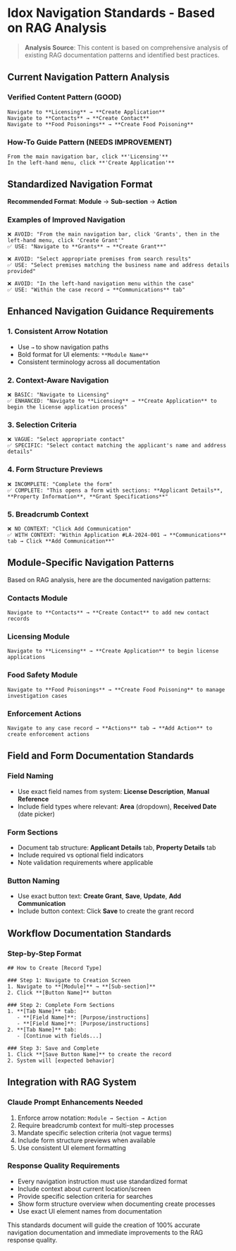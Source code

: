 # Idox Navigation Standards - Based on RAG Analysis

> **Analysis Source**: This content is based on comprehensive analysis of existing RAG documentation patterns and identified best practices.

## Current Navigation Pattern Analysis

### Verified Content Pattern (GOOD)
```
Navigate to **Licensing** → **Create Application**
Navigate to **Contacts** → **Create Contact**  
Navigate to **Food Poisonings** → **Create Food Poisoning**
```

### How-To Guide Pattern (NEEDS IMPROVEMENT)
```
From the main navigation bar, click **'Licensing'**
In the left-hand menu, click **'Create Application'**
```

## Standardized Navigation Format

**Recommended Format**: **Module** → **Sub-section** → **Action**

### Examples of Improved Navigation
```
❌ AVOID: "From the main navigation bar, click 'Grants', then in the left-hand menu, click 'Create Grant'"
✅ USE: "Navigate to **Grants** → **Create Grant**"

❌ AVOID: "Select appropriate premises from search results"  
✅ USE: "Select premises matching the business name and address details provided"

❌ AVOID: "In the left-hand navigation menu within the case"
✅ USE: "Within the case record → **Communications** tab"
```

## Enhanced Navigation Guidance Requirements

### 1. Consistent Arrow Notation
- Use `→` to show navigation paths
- Bold format for UI elements: `**Module Name**`
- Consistent terminology across all documentation

### 2. Context-Aware Navigation
```
❌ BASIC: "Navigate to Licensing"
✅ ENHANCED: "Navigate to **Licensing** → **Create Application** to begin the license application process"
```

### 3. Selection Criteria
```
❌ VAGUE: "Select appropriate contact"
✅ SPECIFIC: "Select contact matching the applicant's name and address details"
```

### 4. Form Structure Previews
```
❌ INCOMPLETE: "Complete the form"
✅ COMPLETE: "This opens a form with sections: **Applicant Details**, **Property Information**, **Grant Specifications**"
```

### 5. Breadcrumb Context
```
❌ NO CONTEXT: "Click Add Communication"
✅ WITH CONTEXT: "Within Application #LA-2024-001 → **Communications** tab → Click **Add Communication**"
```

## Module-Specific Navigation Patterns

Based on RAG analysis, here are the documented navigation patterns:

### Contacts Module
```
Navigate to **Contacts** → **Create Contact** to add new contact records
```

### Licensing Module  
```
Navigate to **Licensing** → **Create Application** to begin license applications
```

### Food Safety Module
```
Navigate to **Food Poisonings** → **Create Food Poisoning** to manage investigation cases
```

### Enforcement Actions
```
Navigate to any case record → **Actions** tab → **Add Action** to create enforcement actions
```

## Field and Form Documentation Standards

### Field Naming
- Use exact field names from system: **License Description**, **Manual Reference**
- Include field types where relevant: **Area** (dropdown), **Received Date** (date picker)

### Form Sections
- Document tab structure: **Applicant Details** tab, **Property Details** tab
- Include required vs optional field indicators
- Note validation requirements where applicable

### Button Naming
- Use exact button text: **Create Grant**, **Save**, **Update**, **Add Communication**
- Include button context: Click **Save** to create the grant record

## Workflow Documentation Standards

### Step-by-Step Format
```
## How to Create [Record Type]

### Step 1: Navigate to Creation Screen
1. Navigate to **[Module]** → **[Sub-section]**
2. Click **[Button Name]** button

### Step 2: Complete Form Sections
1. **[Tab Name]** tab:
   - **[Field Name]**: [Purpose/instructions]
   - **[Field Name]**: [Purpose/instructions]
2. **[Tab Name]** tab:
   - [Continue with fields...]

### Step 3: Save and Complete
1. Click **[Save Button Name]** to create the record
2. System will [expected behavior]
```

## Integration with RAG System

### Claude Prompt Enhancements Needed
1. Enforce arrow notation: `Module → Section → Action`
2. Require breadcrumb context for multi-step processes
3. Mandate specific selection criteria (not vague terms)
4. Include form structure previews when available
5. Use consistent UI element formatting

### Response Quality Requirements
- Every navigation instruction must use standardized format
- Include context about current location/screen
- Provide specific selection criteria for searches
- Show form structure overview when documenting create processes
- Use exact UI element names from documentation

This standards document will guide the creation of 100% accurate navigation documentation and immediate improvements to the RAG response quality.